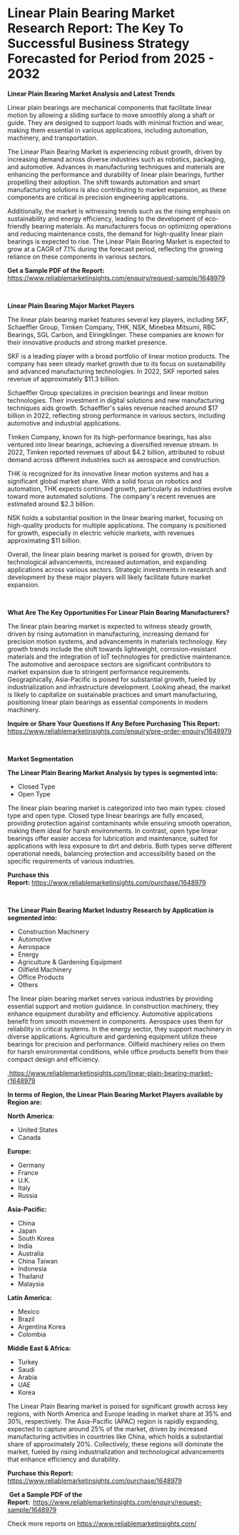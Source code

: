 <p><h1>Linear Plain Bearing Market Research Report: The Key To Successful Business Strategy Forecasted for Period from 2025 - 2032</h1></p><p><strong>Linear Plain Bearing Market Analysis and Latest Trends</strong></p>
<p><p>Linear plain bearings are mechanical components that facilitate linear motion by allowing a sliding surface to move smoothly along a shaft or guide. They are designed to support loads with minimal friction and wear, making them essential in various applications, including automation, machinery, and transportation.</p><p>The Linear Plain Bearing Market is experiencing robust growth, driven by increasing demand across diverse industries such as robotics, packaging, and automotive. Advances in manufacturing techniques and materials are enhancing the performance and durability of linear plain bearings, further propelling their adoption. The shift towards automation and smart manufacturing solutions is also contributing to market expansion, as these components are critical in precision engineering applications.</p><p>Additionally, the market is witnessing trends such as the rising emphasis on sustainability and energy efficiency, leading to the development of eco-friendly bearing materials. As manufacturers focus on optimizing operations and reducing maintenance costs, the demand for high-quality linear plain bearings is expected to rise. The Linear Plain Bearing Market is expected to grow at a CAGR of 7.1% during the forecast period, reflecting the growing reliance on these components in various sectors.</p></p>
<p><strong>Get a Sample PDF of the Report:&nbsp;</strong> <a href="https://www.reliablemarketinsights.com/enquiry/request-sample/1648979?utm_campaign=3517&utm_medium=2&utm_source=Github&utm_content=ia&utm_term=09042025&utm_id=linear-plain-bearing">https://www.reliablemarketinsights.com/enquiry/request-sample/1648979</a></p>
<p>&nbsp;</p>
<p><strong>Linear Plain Bearing Major Market Players</strong></p>
<p><p>The linear plain bearing market features several key players, including SKF, Schaeffler Group, Timken Company, THK, NSK, Minebea Mitsumi, RBC Bearings, SGL Carbon, and Elringklinger. These companies are known for their innovative products and strong market presence.</p><p>SKF is a leading player with a broad portfolio of linear motion products. The company has seen steady market growth due to its focus on sustainability and advanced manufacturing technologies. In 2022, SKF reported sales revenue of approximately $11.3 billion.</p><p>Schaeffler Group specializes in precision bearings and linear motion technologies. Their investment in digital solutions and new manufacturing techniques aids growth. Schaeffler's sales revenue reached around $17 billion in 2022, reflecting strong performance in various sectors, including automotive and industrial applications.</p><p>Timken Company, known for its high-performance bearings, has also ventured into linear bearings, achieving a diversified revenue stream. In 2022, Timken reported revenues of about $4.2 billion, attributed to robust demand across different industries such as aerospace and construction.</p><p>THK is recognized for its innovative linear motion systems and has a significant global market share. With a solid focus on robotics and automation, THK expects continued growth, particularly as industries evolve toward more automated solutions. The company's recent revenues are estimated around $2.3 billion.</p><p>NSK holds a substantial position in the linear bearing market, focusing on high-quality products for multiple applications. The company is positioned for growth, especially in electric vehicle markets, with revenues approximating $11 billion.</p><p>Overall, the linear plain bearing market is poised for growth, driven by technological advancements, increased automation, and expanding applications across various sectors. Strategic investments in research and development by these major players will likely facilitate future market expansion.</p></p>
<p>&nbsp;</p>
<p><strong>What Are The Key Opportunities For Linear Plain Bearing Manufacturers?</strong></p>
<p><p>The linear plain bearing market is expected to witness steady growth, driven by rising automation in manufacturing, increasing demand for precision motion systems, and advancements in materials technology. Key growth trends include the shift towards lightweight, corrosion-resistant materials and the integration of IoT technologies for predictive maintenance. The automotive and aerospace sectors are significant contributors to market expansion due to stringent performance requirements. Geographically, Asia-Pacific is poised for substantial growth, fueled by industrialization and infrastructure development. Looking ahead, the market is likely to capitalize on sustainable practices and smart manufacturing, positioning linear plain bearings as essential components in modern machinery.</p></p>
<p><strong>Inquire or Share Your Questions If Any Before Purchasing This Report:</strong> <a href="https://www.reliablemarketinsights.com/enquiry/pre-order-enquiry/1648979?utm_campaign=3517&utm_medium=2&utm_source=Github&utm_content=ia&utm_term=09042025&utm_id=linear-plain-bearing">https://www.reliablemarketinsights.com/enquiry/pre-order-enquiry/1648979</a></p>
<p>&nbsp;</p>
<p><strong>Market Segmentation</strong></p>
<p><strong>The Linear Plain Bearing Market Analysis by types is segmented into:</strong></p>
<p><ul><li>Closed Type</li><li>Open Type</li></ul></p>
<p><p>The linear plain bearing market is categorized into two main types: closed type and open type. Closed type linear bearings are fully encased, providing protection against contaminants while ensuring smooth operation, making them ideal for harsh environments. In contrast, open type linear bearings offer easier access for lubrication and maintenance, suited for applications with less exposure to dirt and debris. Both types serve different operational needs, balancing protection and accessibility based on the specific requirements of various industries.</p></p>
<p><strong>Purchase this Report:&nbsp;</strong><a href="https://www.reliablemarketinsights.com/purchase/1648979?utm_campaign=3517&utm_medium=2&utm_source=Github&utm_content=ia&utm_term=09042025&utm_id=linear-plain-bearing">https://www.reliablemarketinsights.com/purchase/1648979</a></p>
<p>&nbsp;</p>
<p><strong>The Linear Plain Bearing Market Industry Research by Application is segmented into:</strong></p>
<p><ul><li>Construction Machinery</li><li>Automotive</li><li>Aerospace</li><li>Energy</li><li>Agriculture & Gardening Equipment</li><li>Oilfield Machinery</li><li>Office Products</li><li>Others</li></ul></p>
<p><p>The linear plain bearing market serves various industries by providing essential support and motion guidance. In construction machinery, they enhance equipment durability and efficiency. Automotive applications benefit from smooth movement in components. Aerospace uses them for reliability in critical systems. In the energy sector, they support machinery in diverse applications. Agriculture and gardening equipment utilize these bearings for precision and performance. Oilfield machinery relies on them for harsh environmental conditions, while office products benefit from their compact design and efficiency.</p></p>
<p><a href="https://www.reliablemarketinsights.com/linear-plain-bearing-market-r1648979?utm_campaign=3517&utm_medium=2&utm_source=Github&utm_content=ia&utm_term=09042025&utm_id=linear-plain-bearing">&nbsp;https://www.reliablemarketinsights.com/linear-plain-bearing-market-r1648979</a></p>
<p><strong>In terms of Region, the Linear Plain Bearing Market Players available by Region are:</strong></p>
<p>
    <p> <strong> North America: </strong>
        <ul>
            <li>United States</li>
            <li>Canada</li>
        </ul>
        </p> 
    <p> <strong> Europe: </strong>
        <ul>
            <li>Germany</li>
            <li>France</li>
            <li>U.K.</li>
            <li>Italy</li>
            <li>Russia</li>
        </ul>
        </p> 
    <p> <strong> Asia-Pacific: </strong>
        <ul>
            <li>China</li>
            <li>Japan</li>
            <li>South Korea</li>
            <li>India</li>
            <li>Australia</li>
            <li>China Taiwan</li>
            <li>Indonesia</li>
            <li>Thailand</li>
            <li>Malaysia</li>
        </ul>
        </p> 
    <p> <strong> Latin America: </strong>
        <ul>
            <li>Mexico</li>
            <li>Brazil</li>
            <li>Argentina Korea</li>
            <li>Colombia</li>
        </ul>
        </p> 
    <p> <strong> Middle East & Africa: </strong>
        <ul>
            <li>Turkey</li>
            <li>Saudi</li>
            <li>Arabia</li>
            <li>UAE</li>
            <li>Korea</li>
        </ul>
    </p>
    </p>
<p><p>The Linear Plain Bearing market is poised for significant growth across key regions, with North America and Europe leading in market share at 35% and 30%, respectively. The Asia-Pacific (APAC) region is rapidly expanding, expected to capture around 25% of the market, driven by increased manufacturing activities in countries like China, which holds a substantial share of approximately 20%. Collectively, these regions will dominate the market, fueled by rising industrialization and technological advancements that enhance efficiency and durability.</p></p>
<p><strong>Purchase this Report: </strong><a href="https://www.reliablemarketinsights.com/purchase/1648979?utm_campaign=3517&utm_medium=2&utm_source=Github&utm_content=ia&utm_term=09042025&utm_id=linear-plain-bearing">https://www.reliablemarketinsights.com/purchase/1648979</a></p>
<p>&nbsp;<strong>Get a Sample PDF of the Report:&nbsp;&nbsp;</strong><a href="https://www.reliablemarketinsights.com/enquiry/request-sample/1648979?utm_campaign=3517&utm_medium=2&utm_source=Github&utm_content=ia&utm_term=09042025&utm_id=linear-plain-bearing">https://www.reliablemarketinsights.com/enquiry/request-sample/1648979</a></p>
<p><strong></strong></p>
<p>Check more reports on <a href="https://www.reliablemarketinsights.com/?utm_campaign=3517&utm_medium=2&utm_source=Github&utm_content=ia&utm_term=09042025&utm_id=linear-plain-bearing">https://www.reliablemarketinsights.com/</a></p>